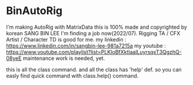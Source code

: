 # BinAutoRig

 I'm making AutoRig with MatrixData
 this is 100% made and copyrighted by korean SANG BIN LEE
 I'm finding a job now(2022/07). Rigging TA / CFX Artist / Character TD is good for me.
 my linkedin : https://www.linkedin.com/in/sangbin-lee-981a7215a
 my youtube : https://www.youtube.com/playlist?list=PLKIoBfXktlaalLuyrsqxT3QgzhQ-08yeE
 maintenance work is needed, yet.

 this is all the class command. and all the class has 'help' def. so you can easly find quick command with class.help() command.
